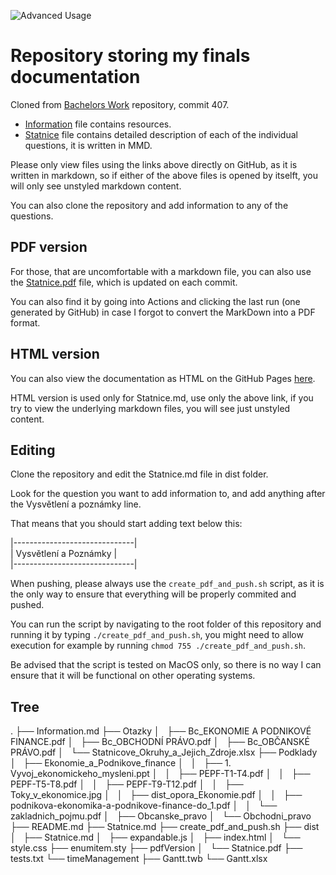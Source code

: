 ![Advanced Usage](https://github.com/Dominik-97/StanicoveZkousky/workflows/Advanced%20Usage/badge.svg)
# Repository storing my finals documentation

Cloned from [Bachelors Work](https://github.com/Dominik-97/BachelorsWork/tree/Statni_Zkousky) repository, commit 407.

* [Information](Information.md) file contains resources.
* [Statnice](Statnice.md) file contains detailed description of each of the individual questions, it is written in MMD.

Please only view files using the links above directly on GitHub, as it is written in markdown, so if either of the above files is opened by itselft, you will only see unstyled markdown content.

You can also clone the repository and add information to any of the questions.

## PDF version

For those, that are uncomfortable with a markdown file, you can also use the [Statnice.pdf](pdfVersion/Statnice.pdf) file, which is updated on each commit.

You can also find it by going into Actions and clicking the last run (one generated by GitHub) in case I forgot to convert the MarkDown into a PDF format.

## HTML version

You can also view the documentation as HTML on the GitHub Pages [here](https://dominik-97.github.io/StanicoveZkousky/dist/index.html).

HTML version is used only for Statnice.md, use only the above link, if you try to view the underlying markdown files, you will see just unstyled content.

## Editing

Clone the repository and edit the Statnice.md file in dist folder.

Look for the question you want to add information to, and add anything after the Vysvětlení a poznámky line.

That means that you should start adding text below this:

\|------------------------------\| <br>
\| Vysvětlení a Poznámky \| <br>
\|------------------------------\| <br>

When pushing, please always use the `create_pdf_and_push.sh` script, as it is the only way to ensure that everything will be properly commited and pushed.

You can run the script by navigating to the root folder of this repository and running it by typing `./create_pdf_and_push.sh`, you might need to allow execution for example by running `chmod 755 ./create_pdf_and_push.sh`.

Be advised that the script is tested on MacOS only, so there is no way I can ensure that it will be functional on other operating systems.

## Tree

.
├── Information.md
├── Otazky
│   ├── Bc_EKONOMIE A PODNIKOVÉ FINANCE.pdf
│   ├── Bc_OBCHODNÍ PRÁVO.pdf
│   ├── Bc_OBČANSKÉ PRÁVO.pdf
│   └── Statnicove_Okruhy_a_Jejich_Zdroje.xlsx
├── Podklady
│   ├── Ekonomie_a_Podnikove_finance
│   │   ├── 1. Vyvoj_ekonomickeho_mysleni.ppt
│   │   ├── PEPF-T1-T4.pdf
│   │   ├── PEPF-T5-T8.pdf
│   │   ├── PEPF-T9-T12.pdf
│   │   ├── Toky_v_ekonomice.jpg
│   │   ├── dist_opora_Ekonomie.pdf
│   │   ├── podnikova-ekonomika-a-podnikove-finance-do_1.pdf
│   │   └── zakladnich_pojmu.pdf
│   ├── Obcanske_pravo
│   └── Obchodni_pravo
├── README.md
├── Statnice.md
├── create_pdf_and_push.sh
├── dist
│   ├── Statnice.md
│   ├── expandable.js
│   ├── index.html
│   └── style.css
├── enumitem.sty
├── pdfVersion
│   └── Statnice.pdf
├── tests.txt
└── timeManagement
    ├── Gantt.twb
    └── Gantt.xlsx
